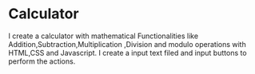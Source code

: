 # Calculator
I create a calculator with mathematical Functionalities like Addition,Subtraction,Multiplication ,Division and modulo operations with HTML,CSS and Javascript.
I create a input text filed and input buttons to perform the actions.
